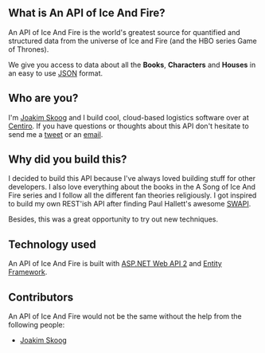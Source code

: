 ## What is An API of Ice And Fire?


An API of Ice And Fire is the world's greatest source for quantified and structured data from the universe of Ice and Fire (and the HBO series Game of Thrones).

We give you access to data about all the **Books**, **Characters** and **Houses** in an easy to use [JSON](http://json.org/) format.

## Who are you?


I'm [Joakim Skoog](https://github.com/joakimskoog) and I build cool, cloud-based logistics software over at [Centiro](https://www.centiro.com/). If you have questions or thoughts about this API don't hesitate to send me a [tweet](https://twitter.com/j_skoog) or an [email](mailto:info@anapioficeandfire.com).

## Why did you build this?


I decided to build this API because I've always loved building stuff for other developers. I also love everything about the books in the A Song of Ice And Fire series and I follow all the different fan theories religiously.
I got inspired to build my own REST'ish API after finding Paul Hallett's awesome [SWAPI](http://swapi.co). 

Besides, this was a great opportunity to try out new techniques.

## Technology used


An API of Ice And Fire is built with [ASP.NET Web API 2](https://msdn.microsoft.com/en-us/library/dn448365(v=vs.118).aspx) and [Entity Framework](https://msdn.microsoft.com/en-us/data/ef.aspx).

## Contributors


An API of Ice And Fire would not be the same without the help from the following people:
- [Joakim Skoog](https://github.com/joakimskoog)





